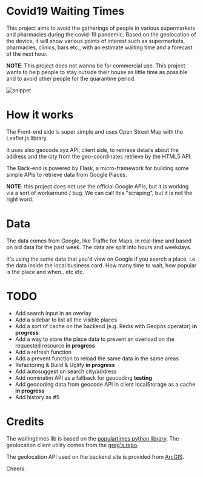 # Covid19 Waiting Times

This project aims to avoid the gatherings of people in various supermarkets and pharmacies during the covid-19 pandemic. Based on the geolocation of the device, it will show various points of interest such as supermarkets, pharmacies, clinics, bars etc., with an estimate waiting time and a forecast of the next hour.

**NOTE**: This project does not wanna be for commercial use. This project wants to help people to stay outside their house as little time as possible and to avoid other people for the quarantine period.

![snippet](https://raw.githubusercontent.com/TheJoin95/covid19-market-waiting-times/master/client/assets/map.png)

# How it works

The Front-end side is super simple and uses Open Street Map with the Leaflet.js library.

It uses also geocode.xyz API, client side, to retrieve details about the address and the city from the geo-coordinates retrieve by the HTML5 API.

The Back-end is powered by Flask, a micro-framework for building some simple APIs to retrieve data from Google Places.

**NOTE**: this project does not use the official Google APIs, but it is working via a sort of workaround / bug. We can call this "scraping", but it is not the right word.

# Data

The data comes from Google, like Traffic for Maps, in real-time and based on old data for the past week.
The data are split into hours and weekdays.

It's using the same data that you'd view on Google if you search a place, i.e. the data inside the local business card.
How many time to wait, how popular is the place and when.. etc etc.

# TODO

- Add search input in an overlay
- Add a sidebar to list all the visible places
- Add a sort of cache on the backend (e.g. Redis with Geopos operator) **in progress**
- Add a way to store the place data to prevent an overload on the requested resource **in progress**
- Add a refresh function
- Add a prevent function to reload the same data in the same areas
- Refactoring & Build & Uglify **in progress**
- Add autosuggest on search city/address
- Add nominatim API as a fallback for geocoding **testing**
- Add geocoding data from geocode API in client localStorage as a cache **in progress**
- Add history as #5

# Credits

The waitingtimes lib is based on the [populartimes python library](https://github.com/m-wrzr/populartimes/).
The geolocation client utility comes from the [greg's repo](https://github.com/gregsramblings/getAccurateCurrentPosition).

The geolocation API used on the backend site is provided from [ArcGIS](https://developers.arcgis.com/).

Cheers.

